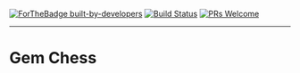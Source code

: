 
[![ForTheBadge built-by-developers](http://ForTheBadge.com/images/badges/built-by-developers.svg)](https://GitHub.com/Naereen/)
[![Build Status](https://travis-ci.org/izejuy/gem-chess.svg?branch=master)](https://travis-ci.org/izejuy/gem-chess)
[![PRs Welcome](https://img.shields.io/badge/PRs-welcome-brightgreen.svg?style=flat)](http://makeapullrequest.com)

-------
# Gem Chess

